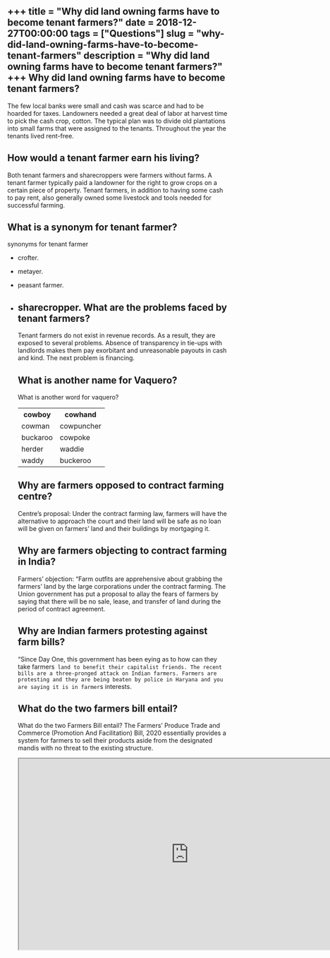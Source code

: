 +++
title = "Why did land owning farms have to become tenant farmers?"
date = 2018-12-27T00:00:00
tags = ["Questions"]
slug = "why-did-land-owning-farms-have-to-become-tenant-farmers"
description = "Why did land owning farms have to become tenant farmers?"
+++
Why did land owning farms have to become tenant farmers?
--------------------------------------------------------

The few local banks were small and cash was scarce and had to be hoarded for taxes. Landowners needed a great deal of labor at harvest time to pick the cash crop, cotton. The typical plan was to divide old plantations into small farms that were assigned to the tenants. Throughout the year the tenants lived rent-free.

How would a tenant farmer earn his living?
------------------------------------------

Both tenant farmers and sharecroppers were farmers without farms. A tenant farmer typically paid a landowner for the right to grow crops on a certain piece of property. Tenant farmers, in addition to having some cash to pay rent, also generally owned some livestock and tools needed for successful farming.

What is a synonym for tenant farmer?
------------------------------------

synonyms for tenant farmer

- crofter.
- metayer.
- peasant farmer.
- sharecropper. What are the problems faced by tenant farmers?
    ----------------------------------------------
    
    Tenant farmers do not exist in revenue records. As a result, they are exposed to several problems. Absence of transparency in tie-ups with landlords makes them pay exorbitant and unreasonable payouts in cash and kind. The next problem is financing.
    
    What is another name for Vaquero?
    ---------------------------------
    
    What is another word for vaquero?
    
    <table><tr><th>cowboy</th><th>cowhand</th></tr><tr><td>cowman</td><td>cowpuncher</td></tr><tr><td>buckaroo</td><td>cowpoke</td></tr><tr><td>herder</td><td>waddie</td></tr><tr><td>waddy</td><td>buckeroo</td></tr></table>
    
    Why are farmers opposed to contract farming centre?
    ---------------------------------------------------
    
    Centre’s proposal: Under the contract farming law, farmers will have the alternative to approach the court and their land will be safe as no loan will be given on farmers’ land and their buildings by mortgaging it.
    
    Why are farmers objecting to contract farming in India?
    -------------------------------------------------------
    
    Farmers’ objection: “Farm outfits are apprehensive about grabbing the farmers’ land by the large corporations under the contract farming. The Union government has put a proposal to allay the fears of farmers by saying that there will be no sale, lease, and transfer of land during the period of contract agreement.
    
    Why are Indian farmers protesting against farm bills?
    -----------------------------------------------------
    
    “Since Day One, this government has been eying as to how can they take farmers` land to benefit their capitalist friends. The recent bills are a three-pronged attack on Indian farmers. Farmers are protesting and they are being beaten by police in Haryana and you are saying it is in farmer`s interests.
    
    What do the two farmers bill entail?
    ------------------------------------
    
    What do the two Farmers Bill entail? The Farmers’ Produce Trade and Commerce (Promotion And Facilitation) Bill, 2020 essentially provides a system for farmers to sell their products aside from the designated mandis with no threat to the existing structure.
    
    <iframe allow="accelerometer; autoplay; clipboard-write; encrypted-media; gyroscope; picture-in-picture" allowfullscreen="" class="__youtube_prefs__  epyt-is-override  no-lazyload" data-no-lazy="1" data-origheight="433" data-origwidth="770" data-skipgform_ajax_framebjll="" height="433" id="_ytid_62722" loading="lazy" src="https://www.youtube.com/embed/mU2dhPlJWyY?enablejsapi=1&autoplay=0&cc_load_policy=0&cc_lang_pref=&iv_load_policy=1&loop=0&modestbranding=0&rel=1&fs=1&playsinline=0&autohide=2&theme=dark&color=red&controls=1&" title="YouTube player" width="770"></iframe>